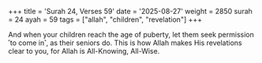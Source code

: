 +++
title = 'Surah 24, Verses 59'
date = '2025-08-27'
weight = 2850
surah = 24
ayah = 59
tags = ["allah", "children", "revelation"]
+++

And when your children reach the age of puberty, let them seek permission ˹to come in˺, as their seniors do. This is how Allah makes His revelations clear to you, for Allah is All-Knowing, All-Wise.